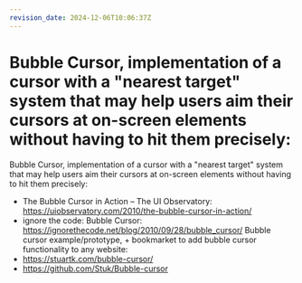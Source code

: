 ```yaml
---
revision_date: 2024-12-06T10:06:37Z
---
```

# Bubble Cursor, implementation of a cursor with a "nearest target" system that may help users aim their cursors at on-screen elements without having to hit them precisely:
Bubble Cursor, implementation of a cursor with a "nearest target" system that may help users aim their cursors at on-screen elements without having to hit them precisely:
* The Bubble Cursor in Action – The UI Observatory: https://uiobservatory.com/2010/the-bubble-cursor-in-action/
* ignore the code: Bubble Cursor: https://ignorethecode.net/blog/2010/09/28/bubble_cursor/
Bubble cursor example/prototype, + bookmarket to add bubble cursor functionality to any website:
* https://stuartk.com/bubble-cursor/
* https://github.com/Stuk/Bubble-cursor